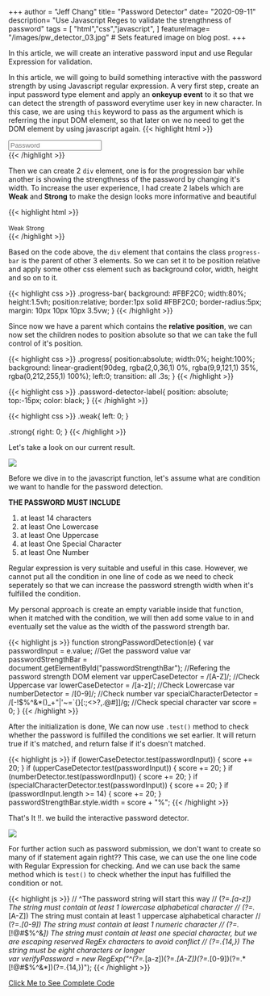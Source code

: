 +++
author = "Jeff Chang"
title= "Password Detector" 
date= "2020-09-11"
description= "Use Javascript Reges to validate the strengthness of password" 
tags = [
    "html","css","javascript",
]
featureImage= "/images/pw_detector_03.jpg" # Sets featured image on blog post.
+++

In this article, we will create an interative password input and use Regular Expression for validation.

<!--more-->
In this article, we will going to build something interactive with the password strength by using Javascript regular expression. A very first step, create an input password type element and apply an **onkeyup event** to it so that we can detect the strength of password everytime user key in new character. In this case, we are using `this` keyword to pass as the argument which is referring the input DOM element, so that later on we no need to get the DOM element by using javascript again.
{{< highlight html >}}
<div>
    <input id="userPassword" type="password" class="form-input" onkeyup="strongPasswordDetection(this)" 
    placeholder="Password">
</div>
{{< /highlight >}}

Then we can create 2 `div` element, one is for the progression bar while another is showing the strengthness of the password by changing it's width. To increase the user experience, I had create 2 labels which are **Weak** and **Strong** to make the design looks more informative and beautiful

{{< highlight html >}}
<!--index.html-->
<div class="progress-bar">
    <small class="password-detector-label weak">Weak</small>
    <small class="password-detector-label strong">Strong</small>
    <div class="progress" id="passwordStrengthBar"></div>
</div>
{{< /highlight >}}

Based on the code above, the `div` element that contains the class `progress-bar` is the parent of other 3 elements. So we can set it to be position relative and apply some other css element such as background color, width, height and so on to it.

{{< highlight css >}}
.progress-bar{
        background: #FBF2C0;
        width:80%;
        height:1.5vh;
        position:relative;
        border:1px solid #FBF2C0;
        border-radius:5px;
        margin: 10px 10px 10px 3.5vw;
}
{{< /highlight >}}

Since now we have a parent which contains the **relative position**, we can now set the children nodes to position absolute so that we can take the full control of it's position.

{{< highlight css >}}
.progress{
    position:absolute;
    width:0%;
    height:100%;
    background: linear-gradient(90deg, rgba(2,0,36,1) 0%, rgba(9,9,121,1) 35%, rgba(0,212,255,1) 100%);
    left:0;
    transition: all .3s;
}
{{< /highlight >}}

{{< highlight css >}}
.password-detector-label{
    position: absolute;
    top:-15px;
    color: black;
}
{{< /highlight >}}

{{< highlight css >}}
.weak{
    left: 0;
}

.strong{
    right: 0;
}
{{< /highlight >}}

Let's take a look on our current result. 
<div>
    <img src="/images/pw_detector_01.jpg">
</div>

Before we dive in to the javascript function, let's assume what are condition we want to handle for the password detection.

**THE PASSWORD MUST INCLUDE**
1. at least 14 characters
2. at least One Lowercase
3. at least One Uppercase
4. at least One Special Character
5. at least One Number

Regular expression is very suitable and useful in this case. However, we cannot put all the condition in one line of code as we need to check seperately so that we can increase the password strength width when it's fulfilled the condition.

My personal approach is create an empty variable inside that function, when it matched with the condition, we will then add some value to in and eventually set the value as the width of the password strength bar.

{{< highlight js >}}
function strongPasswordDetection(e) {
    var passwordInput = e.value; //Get the password value
    var passwordStrengthBar = document.getElementById("passwordStrengthBar"); //Refering the password strength DOM element
    var upperCaseDetector = /[A-Z]/; //Check Uppercase
    var lowerCaseDetector = /[a-z]/; //Check Lowercase
    var numberDetector = /[0-9]/; //Check number
    var specialCharacterDetector = /[-!$%^&*()_+"|'~=`{}[:;<>?,.@#\]]/g; //Check special character
    var score = 0;
}
{{< /highlight >}}

After the initialization is done, We can now use `.test()` method to check whether the password is fulfilled the conditions we set earlier. It will return true if it's matched, and return false if it's doesn't matched.

{{< highlight js >}}
if (lowerCaseDetector.test(passwordInput)) {
    score += 20;
}
if (upperCaseDetector.test(passwordInput)) {
    score += 20;
}
if (numberDetector.test(passwordInput)) {
    score += 20;
}
if (specialCharacterDetector.test(passwordInput)) {
    score += 20;
}
if (passwordInput.length >= 14) {
    score += 20;
}
passwordStrengthBar.style.width = score + "%";
{{< /highlight >}}

That's It !!. we build the interactive password detector. 
<div>
    <img src="/images/pw_detector_02.gif">
</div>

For further action such as password submission, we don't want to create so many of if statement again right??
This case, we can use the one line code with Regular Expression for checking. And we can use back the same method which is `test()` to check whether the input has fulfilled the condition or not. 

{{< highlight js >}}
// ^The password string will start this way
// (?=.*[a-z])	The string must contain at least 1 lowercase alphabetical character
// (?=.*[A-Z])	The string must contain at least 1 uppercase alphabetical character
// (?=.*[0-9])	The string must contain at least 1 numeric character
// (?=.*[!@#$%^&*])	The string must contain at least one special character, but we are escaping reserved RegEx characters to avoid conflict
// (?=.{14,})	The string must be eight characters or longer            
var verifyPassword = new RegExp("^(?=.*[a-z])(?=.*[A-Z])(?=.*[0-9])(?=.*[!@#\$%\^&\*])(?=.{14,})");
{{< /highlight >}}

[Click Me to See Complete Code](https://github.com/Jeffcw96/password_detector/tree/master)





